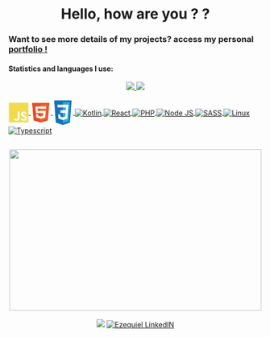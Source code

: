  <h1 align="center">Hello, how are you ? ?</h1>
 
 ### Want to see more details of my projects? access my personal <a href="https://ezequiel-mathias.github.io/Portifolio-Ezequiel-Mathias/" target="_blank"> portfolio !</a>
  
#### Statistics and languages I use:

<div align="center">
  <a href="https://github.com/Ezequiel-Mathias">
  <img height="180em" src="https://github-readme-stats.vercel.app/api?username=Ezequiel-Mathias&show_icons=true&theme=dracula&include_all_commits=true&count_private=true"/>
  <img height="180em" src="https://github-readme-stats.vercel.app/api/top-langs/?username=Ezequiel-Mathias&layout=compact&langs_count=7&theme=dracula"/>
</div>

  <div style="display: inline_block"><br>
  <img align="center" alt="JavaScript" height="40" width="40" src="https://raw.githubusercontent.com/devicons/devicon/master/icons/javascript/javascript-plain.svg"
  <img align="center" alt="Java" height="40" width="40" src="https://cdn.jsdelivr.net/gh/devicons/devicon/icons/java/java-original.svg" />
  <img align="center" alt="HTML5" height="40" width="40" src="https://raw.githubusercontent.com/devicons/devicon/master/icons/html5/html5-original.svg"> 
  <img align="center" alt="CSS3" height="50" width="40" src="https://raw.githubusercontent.com/devicons/devicon/master/icons/css3/css3-original.svg">
  <img align="center" alt="Kotlin" height="50" width="40" src="https://cdn.jsdelivr.net/gh/devicons/devicon/icons/kotlin/kotlin-original.svg">
  <img align="center" alt="React" height="50" width="40" src="https://cdn.jsdelivr.net/gh/devicons/devicon/icons/react/react-original.svg">
  <img align="center" alt="PHP" height="50" width="40" src="https://cdn.jsdelivr.net/gh/devicons/devicon/icons/php/php-plain.svg">
  <img align="center" alt="Node JS" height="50" width="50" src="https://cdn.jsdelivr.net/gh/devicons/devicon/icons/nodejs/nodejs-plain-wordmark.svg" />
  <img align="center" alt="SASS" height="50" width="50" src="https://cdn.jsdelivr.net/gh/devicons/devicon/icons/sass/sass-original.svg" />
  <img align="center" alt="Linux" height="50" width="50" src="https://cdn.jsdelivr.net/gh/devicons/devicon/icons/linux/linux-original.svg" />
  <img align="center" alt="Typescript" height="50" width="50" src="https://cdn.jsdelivr.net/gh/devicons/devicon/icons/typescript/typescript-original.svg" />     
</div>
  
  ##
  
 
 
  <div align="center">
  <img src="https://i.pinimg.com/originals/02/49/ef/0249efe4cc8e3c20094fc2d20aa58912.gif" width="500" height="320">
 
   <a href = "mailto:ezequielmathias32@gmail.com" target="_blank"><img src="https://img.shields.io/badge/-Gmail-%23333?style=for-the-badge&logo=gmail&logoColor=white"></a>
<a href="https://www.linkedin.com/in/ezequiel-mathias-104092227" target="_blank"><img alt="Ezequiel LinkedIN" width="26px"  src="https://raw.githubusercontent.com/peterthehan/peterthehan/master/assets/linkedin.svg" />
</a>
 </div>
 

    
     

  
    
    
